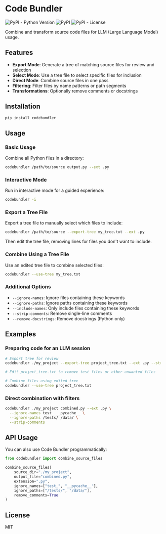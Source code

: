 # Code Bundler

![PyPI - Python Version](https://img.shields.io/pypi/pyversions/codebundler)
![PyPI](https://img.shields.io/pypi/v/codebundler)
![PyPI - License](https://img.shields.io/pypi/l/codebundler)

Combine and transform source code files for LLM (Large Language Model) usage.

## Features

- **Export Mode**: Generate a tree of matching source files for review and selection
- **Select Mode**: Use a tree file to select specific files for inclusion
- **Direct Mode**: Combine source files in one pass
- **Filtering**: Filter files by name patterns or path segments
- **Transformations**: Optionally remove comments or docstrings

## Installation

```bash
pip install codebundler
```

## Usage

### Basic Usage

Combine all Python files in a directory:

```bash
codebundler /path/to/source output.py --ext .py
```

### Interactive Mode

Run in interactive mode for a guided experience:

```bash
codebundler -i
```

### Export a Tree File

Export a tree file to manually select which files to include:

```bash
codebundler /path/to/source --export-tree my_tree.txt --ext .py
```

Then edit the tree file, removing lines for files you don't want to include.

### Combine Using a Tree File

Use an edited tree file to combine selected files:

```bash
codebundler --use-tree my_tree.txt
```

### Additional Options

- `--ignore-names`: Ignore files containing these keywords
- `--ignore-paths`: Ignore paths containing these keywords
- `--include-names`: Only include files containing these keywords
- `--strip-comments`: Remove single-line comments
- `--remove-docstrings`: Remove docstrings (Python only)

## Examples

### Preparing code for an LLM session

```bash
# Export tree for review
codebundler ./my_project --export-tree project_tree.txt --ext .py --strip-comments

# Edit project_tree.txt to remove test files or other unwanted files

# Combine files using edited tree
codebundler --use-tree project_tree.txt
```

### Direct combination with filters

```bash
codebundler ./my_project combined.py --ext .py \
  --ignore-names test_ __pycache__ \
  --ignore-paths /tests/ /data/ \
  --strip-comments
```

## API Usage

You can also use Code Bundler programmatically:

```python
from codebundler import combine_source_files

combine_source_files(
    source_dir="./my_project",
    output_file="combined.py",
    extension=".py",
    ignore_names=["test_", "__pycache__"],
    ignore_paths=["/tests/", "/data/"],
    remove_comments=True
)
```

## License

MIT
